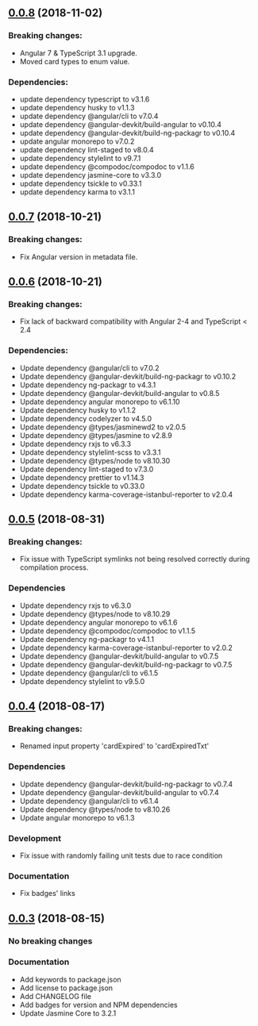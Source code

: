 <a name="0.0.8"></a>

## [0.0.8](https://github.com/bartosz-d3v/ng-payment-card/compare/v0.0.7...v0.0.8) (2018-11-02)

### Breaking changes:

- Angular 7 & TypeScript 3.1 upgrade.
- Moved card types to enum value.

### Dependencies:

- update dependency typescript to v3.1.6
- update dependency husky to v1.1.3
- update dependency @angular/cli to v7.0.4
- update dependency @angular-devkit/build-angular to v0.10.4
- update dependency @angular-devkit/build-ng-packagr to v0.10.4
- update angular monorepo to v7.0.2
- update dependency lint-staged to v8.0.4
- update dependency stylelint to v9.7.1
- update dependency @compodoc/compodoc to v1.1.6
- update dependency jasmine-core to v3.3.0
- update dependency tsickle to v0.33.1
- update dependency karma to v3.1.1

<a name="0.0.7"></a>

## [0.0.7](https://github.com/bartosz-d3v/ng-payment-card/compare/v0.0.6...v0.0.7) (2018-10-21)

### Breaking changes:

- Fix Angular version in metadata file.

<a name="0.0.6"></a>

## [0.0.6](https://github.com/bartosz-d3v/ng-payment-card/compare/v0.0.5...v0.0.6) (2018-10-21)

### Breaking changes:

- Fix lack of backward compatibility with Angular 2-4 and TypeScript < 2.4

### Dependencies:

- Update dependency @angular/cli to v7.0.2
- Update dependency @angular-devkit/build-ng-packagr to v0.10.2
- Update dependency ng-packagr to v4.3.1
- Update dependency @angular-devkit/build-angular to v0.8.5
- Update dependency angular monorepo to v6.1.10
- Update dependency husky to v1.1.2
- Update dependency codelyzer to v4.5.0
- Update dependency @types/jasminewd2 to v2.0.5
- Update dependency @types/jasmine to v2.8.9
- Update dependency rxjs to v6.3.3
- Update dependency stylelint-scss to v3.3.1
- Update dependency @types/node to v8.10.30
- Update dependency lint-staged to v7.3.0
- Update dependency prettier to v1.14.3
- Update dependency tsickle to v0.33.0
- Update dependency karma-coverage-istanbul-reporter to v2.0.4

<a name="0.0.5"></a>

## [0.0.5](https://github.com/bartosz-d3v/ng-payment-card/compare/v0.0.4...v0.0.5) (2018-08-31)

### Breaking changes:

- Fix issue with TypeScript symlinks not being resolved correctly during compilation process.

### Dependencies

- Update dependency rxjs to v6.3.0
- Update dependency @types/node to v8.10.29
- Update dependency angular monorepo to v6.1.6
- Update dependency @compodoc/compodoc to v1.1.5
- Update dependency ng-packagr to v4.1.1
- Update dependency karma-coverage-istanbul-reporter to v2.0.2
- Update dependency @angular-devkit/build-angular to v0.7.5
- Update dependency @angular-devkit/build-ng-packagr to v0.7.5
- Update dependency @angular/cli to v6.1.5
- Update dependency stylelint to v9.5.0

<a name="0.0.4"></a>

## [0.0.4](https://github.com/bartosz-d3v/ng-payment-card/compare/v0.0.3...v0.0.4) (2018-08-17)

### Breaking changes:

- Renamed input property 'cardExpired' to 'cardExpiredTxt'

### Dependencies

- Update dependency @angular-devkit/build-ng-packagr to v0.7.4
- Update dependency @angular-devkit/build-angular to v0.7.4
- Update dependency @angular/cli to v6.1.4
- Update dependency @types/node to v8.10.26
- Update angular monorepo to v6.1.3

### Development

- Fix issue with randomly failing unit tests due to race condition

### Documentation

- Fix badges' links

<a name="0.0.3"></a>

## [0.0.3](https://github.com/bartosz-d3v/ng-payment-card/compare/v0.0.1...v0.0.3) (2018-08-15)

### No breaking changes

### Documentation

- Add keywords to package.json
- Add license to package.json
- Add CHANGELOG file
- Add badges for version and NPM dependencies
- Update Jasmine Core to 3.2.1
